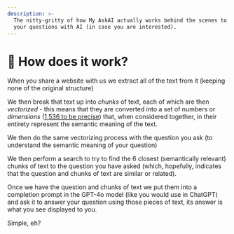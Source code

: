 ```yaml
---
description: >-
  The nitty-gritty of how My AskAI actually works behind the scenes to answer
  your questions with AI (in case you are interested).
---
```


# 🤔 How does it work?

When you share a website with us we extract all of the text from it (keeping none of the original structure)

We then break that text up into _chunks_ of text, each of which are then _vectorized_ - this means that they are converted into a set of numbers or _dimensions_ ([1,536 to be precise](https://platform.openai.com/docs/guides/embeddings/second-generation-models)) that, when considered together, in their entirety represent the semantic meaning of the text.

We then do the same vectorizing process with the question you ask (to understand the semantic meaning of your question)&#x20;

We then perform a search to try to find the 6 closest (semantically relevant) chunks of text to the question you have asked (which, hopefully, indicates that the question and chunks of text are similar or related).

Once we have the question and chunks of text we put them into a completion prompt in the GPT-4o model (like you would use in ChatGPT) and ask it to answer your question using those pieces of text, its answer is what you see displayed to you.

Simple, eh?
